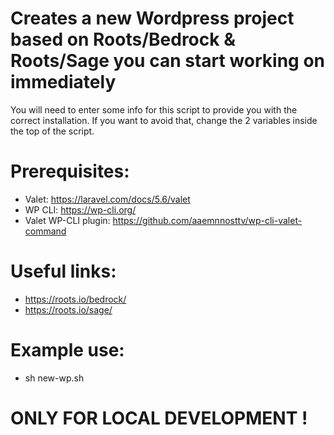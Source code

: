 # Creates a new Wordpress project based on Roots/Bedrock & Roots/Sage you can start working on immediately

You will need to enter some info for this script to provide you with the correct installation.
If you want to avoid that, change the 2 variables inside the top of the script. 

# Prerequisites: 
 - Valet: https://laravel.com/docs/5.6/valet
 - WP CLI: https://wp-cli.org/
 - Valet WP-CLI plugin: https://github.com/aaemnnosttv/wp-cli-valet-command 


# Useful links:
 - https://roots.io/bedrock/
 - https://roots.io/sage/


# Example use:
 - sh new-wp.sh

# ONLY FOR LOCAL DEVELOPMENT !

